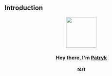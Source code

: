 ## Introduction
<p align="center">
 <img src="content/text(1).svg" width="100" height="100" />
</p>

<h3 align="center">Hey there, I'm <a href="https://github.com/Thinkright20">Patryk</a></h3>
<h5 align="center">test</h5>
